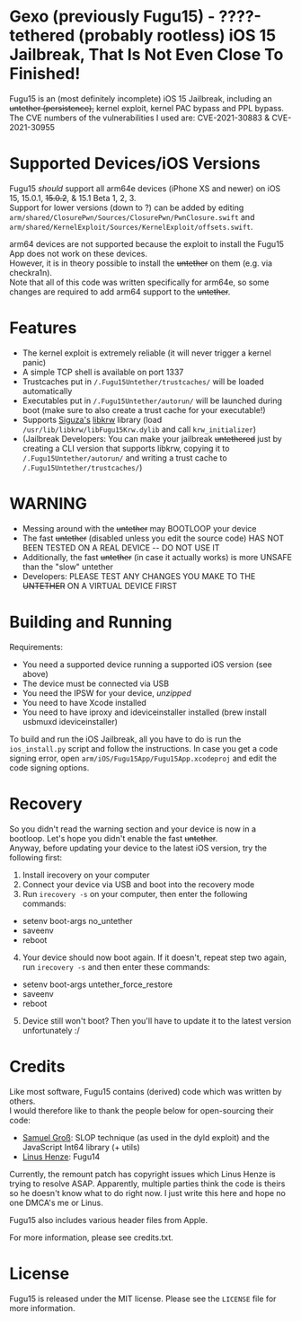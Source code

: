 # Gexo (previously Fugu15) - ????-tethered (probably rootless) iOS 15 Jailbreak, That Is Not Even Close To Finished!

Fugu15 is an (most definitely incomplete) iOS 15 Jailbreak, including an ~~untether (persistence),~~ kernel exploit, kernel PAC bypass and PPL bypass.
The CVE numbers of the vulnerabilities I used are: CVE-2021-30883 & CVE-2021-30955

# Supported Devices/iOS Versions

Fugu15 *should* support all arm64e devices (iPhone XS and newer) on iOS 15, 15.0.1, ~~15.0.2~~, & 15.1 Beta 1, 2, 3.  
Support for lower versions (down to ?) can be added by editing `arm/shared/ClosurePwn/Sources/ClosurePwn/PwnClosure.swift` and `arm/shared/KernelExploit/Sources/KernelExploit/offsets.swift`.  

arm64 devices are not supported because the exploit to install the Fugu15 App does not work on these devices.  
However, it is in theory possible to install the ~~untether~~ on them (e.g. via checkra1n).  
Note that all of this code was written specifically for arm64e, so some changes are required to add arm64 support to the ~~untether~~.

# Features

- The kernel exploit is extremely reliable (it will never trigger a kernel panic)
- A simple TCP shell is available on port 1337
- Trustcaches put in `/.Fugu15Untether/trustcaches/` will be loaded automatically
- Executables put in `/.Fugu15Untether/autorun/` will be launched during boot (make sure to also create a trust cache for your executable!)
- Supports [Siguza's](https://twitter.com/s1guza) [libkrw](https://github.com/Siguza/libkrw) library (load `/usr/lib/libkrw/libFugu15Krw.dylib` and call `krw_initializer`)
- (Jailbreak Developers: You can make your jailbreak ~~untethered~~ just by creating a CLI version that supports libkrw, copying it to `/.Fugu15Untether/autorun/` and writing a trust cache to `/.Fugu15Untether/trustcaches/`)

# WARNING

- Messing around with the ~~untether~~ may BOOTLOOP your device
- The fast ~~untether~~ (disabled unless you edit the source code) HAS NOT BEEN TESTED ON A REAL DEVICE -- DO NOT USE IT
- Additionally, the fast ~~untether~~ (in case it actually works) is more UNSAFE than the "slow" untether
- Developers: PLEASE TEST ANY CHANGES YOU MAKE TO THE ~~UNTETHER~~ ON A VIRTUAL DEVICE FIRST

# Building and Running

Requirements:
- You need a supported device running a supported iOS version (see above)
- The device must be connected via USB
- You need the IPSW for your device, *unzipped*
- You need to have Xcode installed
- You need to have iproxy and ideviceinstaller installed (brew install usbmuxd ideviceinstaller)

To build and run the iOS Jailbreak, all you have to do is run the `ios_install.py` script and follow the instructions.
In case you get a code signing error, open `arm/iOS/Fugu15App/Fugu15App.xcodeproj` and edit the code signing options.

# Recovery

So you didn't read the warning section and your device is now in a bootloop. Let's hope you didn't enable the fast ~~untether~~.  
Anyway, before updating your device to the latest iOS version, try the following first:

1. Install irecovery on your computer
2. Connect your device via USB and boot into the recovery mode
3. Run `irecovery -s` on your computer, then enter the following commands:
- setenv boot-args no_untether
- saveenv
- reboot
4. Your device should now boot again. If it doesn't, repeat step two again, run `irecovery -s` and then enter these commands:
- setenv boot-args untether_force_restore
- saveenv
- reboot
5. Device still won't boot? Then you'll have to update it to the latest version unfortunately :/

# Credits

Like most software, Fugu15 contains (derived) code which was written by others.  
I would therefore like to thank the people below for open-sourcing their code:

- [Samuel Groß](https://twitter.com/5aelo): SLOP technique (as used in the dyld exploit) and the JavaScript Int64 library (+ utils)
- [Linus Henze](https://twitter.com/linushenze): Fugu14

Currently, the remount patch has copyright issues which Linus Henze is trying to resolve ASAP. Apparently, multiple parties think the code is theirs so he doesn't know what to do right now. I just write this here and hope no one DMCA's me or Linus.

Fugu15 also includes various header files from Apple.  

For more information, please see credits.txt.

# License

Fugu15 is released under the MIT license. Please see the `LICENSE` file for more information.
